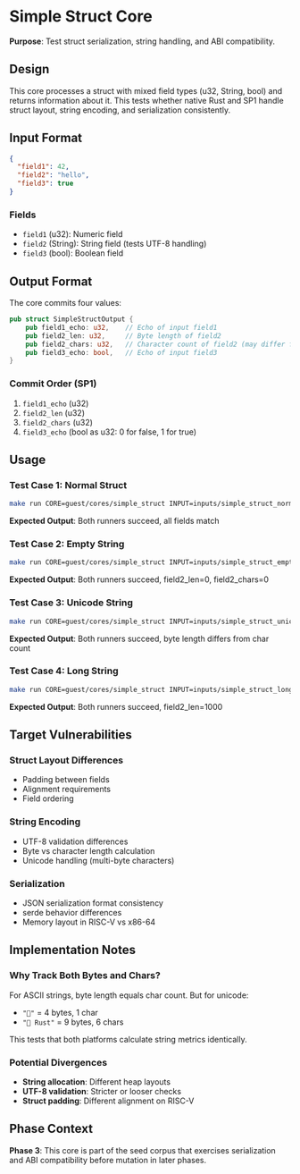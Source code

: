 # Simple Struct Core

**Purpose**: Test struct serialization, string handling, and ABI compatibility.

## Design

This core processes a struct with mixed field types (u32, String, bool) and returns information about it. This tests whether native Rust and SP1 handle struct layout, string encoding, and serialization consistently.

## Input Format

```json
{
  "field1": 42,
  "field2": "hello",
  "field3": true
}
```

### Fields
- `field1` (u32): Numeric field
- `field2` (String): String field (tests UTF-8 handling)
- `field3` (bool): Boolean field

## Output Format

The core commits four values:

```rust
pub struct SimpleStructOutput {
    pub field1_echo: u32,    // Echo of input field1
    pub field2_len: u32,     // Byte length of field2
    pub field2_chars: u32,   // Character count of field2 (may differ for unicode)
    pub field3_echo: bool,   // Echo of input field3
}
```

### Commit Order (SP1)
1. `field1_echo` (u32)
2. `field2_len` (u32)
3. `field2_chars` (u32)
4. `field3_echo` (bool as u32: 0 for false, 1 for true)

## Usage

### Test Case 1: Normal Struct
```bash
make run CORE=guest/cores/simple_struct INPUT=inputs/simple_struct_normal.json
```

**Expected Output**: Both runners succeed, all fields match

### Test Case 2: Empty String
```bash
make run CORE=guest/cores/simple_struct INPUT=inputs/simple_struct_empty.json
```

**Expected Output**: Both runners succeed, field2_len=0, field2_chars=0

### Test Case 3: Unicode String
```bash
make run CORE=guest/cores/simple_struct INPUT=inputs/simple_struct_unicode.json
```

**Expected Output**: Both runners succeed, byte length differs from char count

### Test Case 4: Long String
```bash
make run CORE=guest/cores/simple_struct INPUT=inputs/simple_struct_long.json
```

**Expected Output**: Both runners succeed, field2_len=1000

## Target Vulnerabilities

### Struct Layout Differences
- Padding between fields
- Alignment requirements
- Field ordering

### String Encoding
- UTF-8 validation differences
- Byte vs character length calculation
- Unicode handling (multi-byte characters)

### Serialization
- JSON serialization format consistency
- serde behavior differences
- Memory layout in RISC-V vs x86-64

## Implementation Notes

### Why Track Both Bytes and Chars?
For ASCII strings, byte length equals char count. But for unicode:
- `"🦀"` = 4 bytes, 1 char
- `"🦀 Rust"` = 9 bytes, 6 chars

This tests that both platforms calculate string metrics identically.

### Potential Divergences
- **String allocation**: Different heap layouts
- **UTF-8 validation**: Stricter or looser checks
- **Struct padding**: Different alignment on RISC-V

## Phase Context

**Phase 3**: This core is part of the seed corpus that exercises serialization and ABI compatibility before mutation in later phases.

